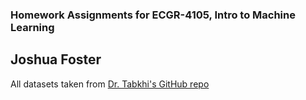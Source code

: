 ### Homework Assignments for ECGR-4105, Intro to Machine Learning
## Joshua Foster

All datasets taken from [Dr. Tabkhi's GitHub repo](https://github.com/HamedTabkhi/Intro-to-ML/tree/main/Dataset)
